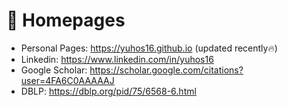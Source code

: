 # 📎 Homepages
- Personal Pages: https://yuhos16.github.io (updated recently🔥)
- Linkedin: https://www.linkedin.com/in/yuhos16
- Google Scholar: https://scholar.google.com/citations?user=4FA6C0AAAAAJ
- DBLP: https://dblp.org/pid/75/6568-6.html
